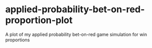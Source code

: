 # applied-probability-bet-on-red-proportion-plot
A plot of my applied probability bet-on-red game simulation for win proportions

